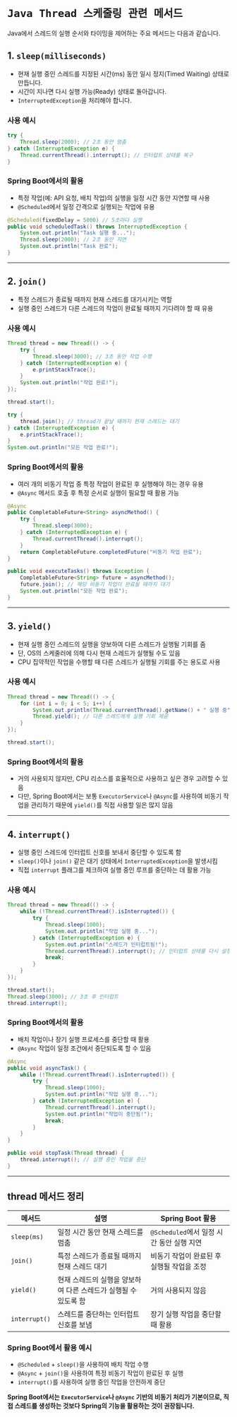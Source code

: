 # `Java Thread 스케줄링 관련 메서드`

Java에서 스레드의 실행 순서와 타이밍을 제어하는 주요 메서드는 다음과 같습니다.

## 1. `sleep(milliseconds)`
- 현재 실행 중인 스레드를 지정된 시간(ms) 동안 일시 정지(Timed Waiting) 상태로 만듭니다.
- 시간이 지나면 다시 실행 가능(Ready) 상태로 돌아갑니다.
- `InterruptedException`을 처리해야 합니다.

### **사용 예시**
```java
try {
    Thread.sleep(2000); // 2초 동안 멈춤
} catch (InterruptedException e) {
    Thread.currentThread().interrupt(); // 인터럽트 상태를 복구
}
```

### **Spring Boot에서의 활용**
- 특정 작업(예: API 요청, 배치 작업)의 실행을 일정 시간 동안 지연할 때 사용
- `@Scheduled`에서 일정 간격으로 실행되는 작업에 유용

```java
@Scheduled(fixedDelay = 5000) // 5초마다 실행
public void scheduledTask() throws InterruptedException {
    System.out.println("Task 실행 중...");
    Thread.sleep(2000); // 2초 동안 지연
    System.out.println("Task 완료");
}
```

---

## 2. `join()`
- 특정 스레드가 종료될 때까지 현재 스레드를 대기시키는 역할
- 실행 중인 스레드가 다른 스레드의 작업이 완료될 때까지 기다려야 할 때 유용

### **사용 예시**
```java
Thread thread = new Thread(() -> {
    try {
        Thread.sleep(3000); // 3초 동안 작업 수행
    } catch (InterruptedException e) {
        e.printStackTrace();
    }
    System.out.println("작업 완료!");
});

thread.start();

try {
    thread.join(); // thread가 끝날 때까지 현재 스레드는 대기
} catch (InterruptedException e) {
    e.printStackTrace();
}
System.out.println("모든 작업 완료!");
```

### **Spring Boot에서의 활용**
- 여러 개의 비동기 작업 중 특정 작업이 완료된 후 실행해야 하는 경우 유용
- `@Async` 메서드 호출 후 특정 순서로 실행이 필요할 때 활용 가능

```java
@Async
public CompletableFuture<String> asyncMethod() {
    try {
        Thread.sleep(3000);
    } catch (InterruptedException e) {
        Thread.currentThread().interrupt();
    }
    return CompletableFuture.completedFuture("비동기 작업 완료");
}

public void executeTasks() throws Exception {
    CompletableFuture<String> future = asyncMethod();
    future.join(); // 해당 비동기 작업이 완료될 때까지 대기
    System.out.println("모든 작업 완료");
}
```

---

## 3. `yield()`
- 현재 실행 중인 스레드의 실행을 양보하여 다른 스레드가 실행될 기회를 줌
- 단, OS의 스케줄러에 의해 다시 현재 스레드가 실행될 수도 있음
- CPU 집약적인 작업을 수행할 때 다른 스레드가 실행될 기회를 주는 용도로 사용

### **사용 예시**
```java
Thread thread = new Thread(() -> {
    for (int i = 0; i < 5; i++) {
        System.out.println(Thread.currentThread().getName() + " 실행 중");
        Thread.yield(); // 다른 스레드에게 실행 기회 제공
    }
});

thread.start();
```

### **Spring Boot에서의 활용**
- 거의 사용되지 않지만, CPU 리소스를 효율적으로 사용하고 싶은 경우 고려할 수 있음
- 다만, Spring Boot에서는 보통 `ExecutorService`나 `@Async`를 사용하여 비동기 작업을 관리하기 때문에 `yield()`를 직접 사용할 일은 많지 않음

---

## 4. `interrupt()`
- 실행 중인 스레드에 인터럽트 신호를 보내서 중단할 수 있도록 함
- `sleep()`이나 `join()` 같은 대기 상태에서 `InterruptedException`을 발생시킴
- 직접 `interrupt` 플래그를 체크하여 실행 중인 루프를 중단하는 데 활용 가능

### **사용 예시**
```java
Thread thread = new Thread(() -> {
    while (!Thread.currentThread().isInterrupted()) {
        try {
            Thread.sleep(1000);
            System.out.println("작업 실행 중...");
        } catch (InterruptedException e) {
            System.out.println("스레드가 인터럽트됨!");
            Thread.currentThread().interrupt(); // 인터럽트 상태를 다시 설정
            break;
        }
    }
});

thread.start();
Thread.sleep(3000); // 3초 후 인터럽트
thread.interrupt();
```

### **Spring Boot에서의 활용**
- 배치 작업이나 장기 실행 프로세스를 중단할 때 활용
- `@Async` 작업이 일정 조건에서 중단되도록 할 수 있음

```java
@Async
public void asyncTask() {
    while (!Thread.currentThread().isInterrupted()) {
        try {
            Thread.sleep(1000);
            System.out.println("작업 실행 중...");
        } catch (InterruptedException e) {
            Thread.currentThread().interrupt();
            System.out.println("작업이 중단됨!");
            break;
        }
    }
}

public void stopTask(Thread thread) {
    thread.interrupt(); // 실행 중인 작업을 중단
}
```

---

## thread 메서드 정리

| 메서드 | 설명 | Spring Boot 활용 |
|--------|--------|----------------|
| `sleep(ms)` | 일정 시간 동안 현재 스레드를 멈춤 | `@Scheduled`에서 일정 시간 동안 실행 지연 |
| `join()` | 특정 스레드가 종료될 때까지 현재 스레드 대기 | 비동기 작업이 완료된 후 실행될 작업을 조정 |
| `yield()` | 현재 스레드의 실행을 양보하여 다른 스레드가 실행될 수 있도록 함 | 거의 사용되지 않음 |
| `interrupt()` | 스레드를 중단하는 인터럽트 신호를 보냄 | 장기 실행 작업을 중단할 때 활용 |

### **Spring Boot에서 활용 예시**
- `@Scheduled` + `sleep()`을 사용하여 배치 작업 수행
- `@Async` + `join()`을 사용하여 특정 비동기 작업이 완료된 후 실행
- `interrupt()`를 사용하여 실행 중인 작업을 안전하게 중단

**Spring Boot에서는 `ExecutorService`나 `@Async` 기반의 비동기 처리가 기본이므로, 직접 스레드를 생성하는 것보다 Spring의 기능을 활용하는 것이 권장됩니다.**


<br>
